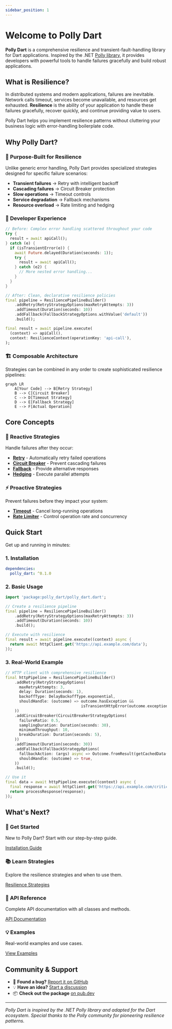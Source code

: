 ```yaml
---
sidebar_position: 1
---
```


# Welcome to Polly Dart

**Polly Dart** is a comprehensive resilience and transient-fault-handling library for Dart applications. Inspired by the .NET [Polly library](https://github.com/App-vNext/Polly), it provides developers with powerful tools to handle failures gracefully and build robust applications.

## What is Resilience?

In distributed systems and modern applications, failures are inevitable. Network calls timeout, services become unavailable, and resources get exhausted. **Resilience** is the ability of your application to handle these failures gracefully, recover quickly, and continue providing value to users.

Polly Dart helps you implement resilience patterns without cluttering your business logic with error-handling boilerplate code.

## Why Polly Dart?

### 🎯 **Purpose-Built for Resilience**
Unlike generic error handling, Polly Dart provides specialized strategies designed for specific failure scenarios:
- **Transient failures** → Retry with intelligent backoff
- **Cascading failures** → Circuit Breaker protection  
- **Slow operations** → Timeout controls
- **Service degradation** → Fallback mechanisms
- **Resource overload** → Rate limiting and hedging

### 🔧 **Developer Experience**
```dart
// Before: Complex error handling scattered throughout your code
try {
  result = await apiCall();
} catch (e) {
  if (isTransientError(e)) {
    await Future.delayed(Duration(seconds: 1));
    try {
      result = await apiCall();
    } catch (e2) {
      // More nested error handling...
    }
  }
}

// After: Clean, declarative resilience policies
final pipeline = ResiliencePipelineBuilder()
    .addRetry(RetryStrategyOptions(maxRetryAttempts: 3))
    .addTimeout(Duration(seconds: 10))
    .addFallback(FallbackStrategyOptions.withValue('default'))
    .build();

final result = await pipeline.execute(
  (context) => apiCall(),
  context: ResilienceContext(operationKey: 'api-call'),
);
```

### 🏗️ **Composable Architecture**
Strategies can be combined in any order to create sophisticated resilience pipelines:

```mermaid
graph LR
    A[Your Code] --> B[Retry Strategy]
    B --> C[Circuit Breaker]
    C --> D[Timeout Strategy]
    D --> E[Fallback Strategy]
    E --> F[Actual Operation]
```

## Core Concepts

### 🔄 **Reactive Strategies**
Handle failures after they occur:
- **[Retry](./strategies/retry)** - Automatically retry failed operations
- **[Circuit Breaker](./strategies/circuit-breaker)** - Prevent cascading failures
- **[Fallback](./strategies/fallback)** - Provide alternative responses
- **[Hedging](./strategies/hedging)** - Execute parallel attempts

### ⚡ **Proactive Strategies** 
Prevent failures before they impact your system:
- **[Timeout](./strategies/timeout)** - Cancel long-running operations
- **[Rate Limiter](./strategies/rate-limiter)** - Control operation rate and concurrency

## Quick Start

Get up and running in minutes:

### 1. Installation
```yaml
dependencies:
  polly_dart: ^0.1.0
```

### 2. Basic Usage
```dart
import 'package:polly_dart/polly_dart.dart';

// Create a resilience pipeline
final pipeline = ResiliencePipelineBuilder()
    .addRetry(RetryStrategyOptions(maxRetryAttempts: 3))
    .addTimeout(Duration(seconds: 10))
    .build();

// Execute with resilience
final result = await pipeline.execute((context) async {
  return await httpClient.get('https://api.example.com/data');
});
```

### 3. Real-World Example
```dart
// HTTP client with comprehensive resilience
final httpPipeline = ResiliencePipelineBuilder()
    .addRetry(RetryStrategyOptions(
      maxRetryAttempts: 3,
      delay: Duration(seconds: 1),
      backoffType: DelayBackoffType.exponential,
      shouldHandle: (outcome) => outcome.hasException && 
                                 isTransientHttpError(outcome.exception),
    ))
    .addCircuitBreaker(CircuitBreakerStrategyOptions(
      failureRatio: 0.5,
      samplingDuration: Duration(seconds: 30),
      minimumThroughput: 10,
      breakDuration: Duration(seconds: 5),
    ))
    .addTimeout(Duration(seconds: 30))
    .addFallback(FallbackStrategyOptions(
      fallbackAction: (args) async => Outcome.fromResult(getCachedData()),
      shouldHandle: (outcome) => true,
    ))
    .build();

// Use it
final data = await httpPipeline.execute((context) async {
  final response = await httpClient.get('https://api.example.com/critical-data');
  return processResponse(response);
});
```

## What's Next?

<div className="row">
  <div className="col col--6">
    <div className="card">
      <div className="card__header">
        <h3>🚀 Get Started</h3>
      </div>
      <div className="card__body">
        <p>New to Polly Dart? Start with our step-by-step guide.</p>
        <a href="./getting-started/installation" className="button button--primary">
          Installation Guide
        </a>
      </div>
    </div>
  </div>
  <div className="col col--6">
    <div className="card">
      <div className="card__header">
        <h3>📚 Learn Strategies</h3>
      </div>
      <div className="card__body">
        <p>Explore the resilience strategies and when to use them.</p>
        <a href="./strategies/overview" className="button button--primary">
          Resilience Strategies
        </a>
      </div>
    </div>
  </div>
</div>

<div className="row margin-top--lg">
  <div className="col col--6">
    <div className="card">
      <div className="card__header">
        <h3>🔧 API Reference</h3>
      </div>
      <div className="card__body">
        <p>Complete API documentation with all classes and methods.</p>
        <a href="./api/resilience-pipeline" className="button button--primary">
          API Documentation
        </a>
      </div>
    </div>
  </div>
  <div className="col col--6">
    <div className="card">
      <div className="card__header">
        <h3>💡 Examples</h3>
      </div>
      <div className="card__body">
        <p>Real-world examples and use cases.</p>
        <a href="./examples/http-client" className="button button--primary">
          View Examples
        </a>
      </div>
    </div>
  </div>
</div>

## Community & Support

- 🐛 **Found a bug?** [Report it on GitHub](https://github.com/flutterninja9/polly_dart/issues)
- 💡 **Have an idea?** [Start a discussion](https://github.com/flutterninja9/polly_dart/discussions)
- 📦 **Check out the package** [on pub.dev](https://pub.dev/packages/polly_dart)

---

*Polly Dart is inspired by the .NET Polly library and adapted for the Dart ecosystem. Special thanks to the Polly community for pioneering resilience patterns.*

